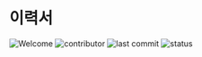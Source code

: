 # 이력서
![Welcome](https://img.shields.io/badge/welcome-brightgreen.svg?style=flat-square)
![contributor](https://img.shields.io/github/contributors/NoOuYeap/MyProfile?style=square)
![last commit](https://img.shields.io/github/last-commit/NoOuYeap/MyProfile)
![status](https://img.shields.io/badge/status-student%20-brightgreen.svg)
